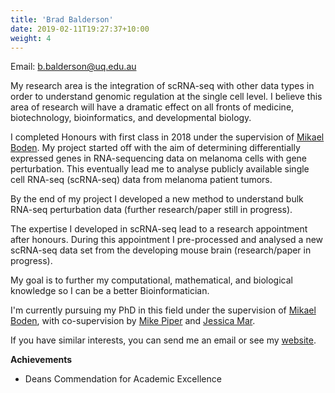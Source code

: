 ```yaml
---
title: 'Brad Balderson'
date: 2019-02-11T19:27:37+10:00
weight: 4
---
```



Email: <b.balderson@uq.edu.au>

My research area is the integration of scRNA-seq with other data types in order to understand genomic regulation at the single cell level. I believe this area of research will have a dramatic effect on all fronts of medicine, biotechnology, bioinformatics, and developmental biology.

I completed Honours with first class in 2018 under the supervision of [Mikael Boden](http://bioinf.scmb.uq.edu.au/research/mikael_boden). My project started off with the aim of determining differentially expressed genes in RNA-sequencing data on melanoma cells with gene perturbation. This eventually lead me to analyse publicly available single cell RNA-seq (scRNA-seq) data from melanoma patient tumors.

By the end of my project I developed a new method to understand bulk RNA-seq perturbation data (further research/paper still in progress).

The expertise I developed in scRNA-seq lead to a research appointment after honours. During this appointment I pre-processed and analysed a new scRNA-seq data set from the developing mouse brain (research/paper in progress).

My goal is to further my computational, mathematical, and biological knowledge so I can be a better Bioinformatician.

I'm currently pursuing my PhD in this field under the supervision of [Mikael Boden](http://bioinf.scmb.uq.edu.au/research/mikael_boden), with co-supervision by [Mike Piper](https://researchers.uq.edu.au/researcher/632) and [Jessica Mar](https://aibn.uq.edu.au/profile/3649/jessica-mar).

If you have similar interests, you can send me an email or see my [website](https://bradbalderson.github.io/). 

**Achievements**

- Deans Commendation for Academic Excellence
